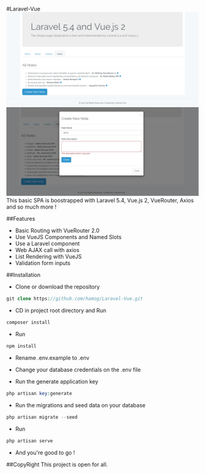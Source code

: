#Laravel-Vue
![Demo Picture](screenshots/app.png)
![Demo Picture](screenshots/create-note.png)
This basic SPA is boostrapped with Laravel 5.4, Vue.js 2, VueRouter, Axios and so much more !

##Features
* Basic Routing with VueRouter 2.0
* Use VueJS Components and Named Slots
* Use a Laravel component
* Web AJAX call with axios
* List Rendering with VueJS
* Validation form inputs

##Installation
* Clone or download the repository
```PHP
git clone https://github.com/hamog/Laravel-Vue.git
```

* CD in project root directory and Run
```PHP
composer install 
```
* Run 
```PHP
npm install
```

* Rename .env.example to .env

* Change your database credentials on the .env file

* Run the generate application key
```PHP
php artisan key:generate
```

* Run the migrations and seed data on your database
```PHP
php artisan migrate --seed
```

* Run 
```PHP
php artisan serve
```

* And you're good to go !

##CopyRight
This project is open for all.

